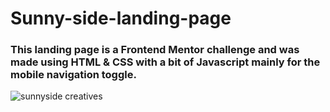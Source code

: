 # Sunny-side-landing-page

### This landing page is a Frontend Mentor challenge and was made using HTML & CSS with a bit of Javascript mainly for the mobile navigation toggle. 

![sunnyside creatives](https://user-images.githubusercontent.com/97234029/166503550-488fb15b-33ee-4b63-9683-42c3d5c5a214.png)

